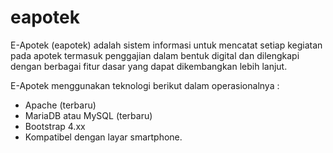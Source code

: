 # eapotek

E-Apotek (eapotek) adalah sistem informasi untuk mencatat setiap kegiatan pada apotek termasuk penggajian dalam bentuk digital dan dilengkapi dengan berbagai fitur dasar yang dapat dikembangkan lebih lanjut.

E-Apotek menggunakan teknologi berikut dalam operasionalnya : 
- Apache (terbaru)
- MariaDB atau MySQL (terbaru)
- Bootstrap 4.xx
- Kompatibel dengan layar smartphone.

